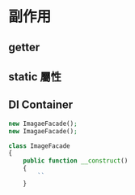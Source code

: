# 副作用

## getter

## static 屬性

## DI Container

```php
new ImagaeFacade();
new ImagaeFacade();

class ImageFacade
{
    public function __construct()
    {
        ``
    }

```

